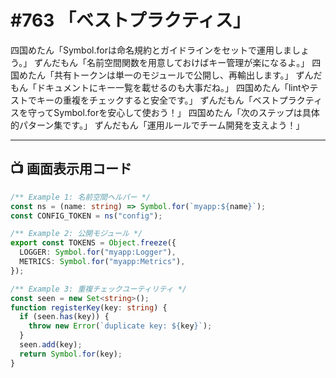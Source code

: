 # #763 「ベストプラクティス」

四国めたん「Symbol.forは命名規約とガイドラインをセットで運用しましょう。」
ずんだもん「名前空間関数を用意しておけばキー管理が楽になるよ。」
四国めたん「共有トークンは単一のモジュールで公開し、再輸出します。」
ずんだもん「ドキュメントにキー一覧を載せるのも大事だね。」
四国めたん「lintやテストでキーの重複をチェックすると安全です。」
ずんだもん「ベストプラクティスを守ってSymbol.forを安心して使おう！」
四国めたん「次のステップは具体的パターン集です。」
ずんだもん「運用ルールでチーム開発を支えよう！」

---

## 📺 画面表示用コード

```typescript
/** Example 1: 名前空間ヘルパー */
const ns = (name: string) => Symbol.for(`myapp:${name}`);
const CONFIG_TOKEN = ns("config");

/** Example 2: 公開モジュール */
export const TOKENS = Object.freeze({
  LOGGER: Symbol.for("myapp:Logger"),
  METRICS: Symbol.for("myapp:Metrics"),
});

/** Example 3: 重複チェックユーティリティ */
const seen = new Set<string>();
function registerKey(key: string) {
  if (seen.has(key)) {
    throw new Error(`duplicate key: ${key}`);
  }
  seen.add(key);
  return Symbol.for(key);
}
```
